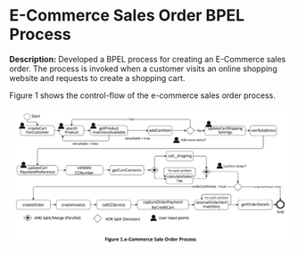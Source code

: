 # E-Commerce Sales Order BPEL Process 

**Description:**
Developed a BPEL process for creating an E-Commerce sales order. The process is invoked when a customer visits an online shopping website and requests to create a shopping cart.

Figure 1 shows the control-flow of the e-commerce sales order process. 

 ![sales process control-flow](images/Fig1.PNG)
